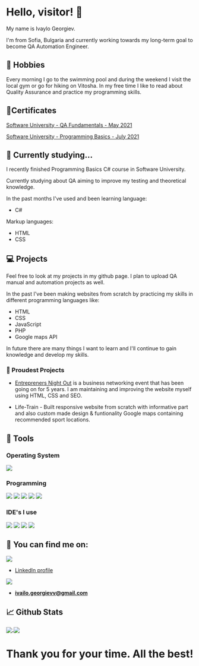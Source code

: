 # Hello, visitor! 👋

My name is Ivaylo Georgiev. 

I'm from Sofia, Bulgaria and currently working towards my long-term goal to become QA Automation Engineer. 

## 📗 Hobbies 

Every morning I go to the swimming pool and during the weekend I visit the local gym or go for hiking on Vitosha. In my free time I like to read about Quality Assurance and practice my programming skills.

## 📑Certificates 
[Software University - QA Fundamentals - May 2021](https://softuni.bg/certificates/details/109315/73225a76)

[Software University - Programming Basics - July 2021](https://softuni.bg/certificates/details/112241/96838312)

## 🌱 Currently studying...
I recently finished Programming Basics C# course in Software University. 

Currently studying about QA aiming to improve my testing and theoretical knowledge.

In the past months I've used and been learning language: 
* C# 

Markup languages:
* HTML 
* CSS 

## 💻 Projects 
Feel free to look at my projects in my github page. I plan to upload QA manual and automation projects as well.

In the past I've been making websites from scratch by practicing my skills in different programming languages like:
* HTML
* CSS
* JavaScript
* PHP
* Google maps API

In future there are many things I want to learn and I'll continue to gain knowledge and develop my skills.

### 🥇 Proudest Projects
* [Entrepreners Night Out](https://entrepreneursnightout.org/en/) is a business networking event that has been going on for 5 years. I am maintaining and improving the website myself using HTML, CSS and SEO.

* Life-Train - Built responsive website from scratch with informative part and also custom made design & funtionality Google maps containing recommended sport locations.

## 🔧 Tools 
### Operating System
![](https://img.shields.io/static/v1?label=OS&message=Windows&color=orange&style=plastic&logo=Windows)

### Programming
![](https://img.shields.io/static/v1?label=Code&message=CSharp&color=orange&style=plastic&logo=C-sharp)
![](https://img.shields.io/static/v1?label=Code&message=HTML&color=orange&style=plastic&logo=HTML5)
![](https://img.shields.io/static/v1?label=Code&message=CSS&color=orange&style=plastic&logo=CSS3)
![](https://img.shields.io/static/v1?label=Code&message=JavaScript&color=orange&style=plastic&logo=JavaScript)
![](https://img.shields.io/static/v1?label=Code&message=PHP&color=orange&style=plastic&logo=PHP)

### IDE's I use
![](https://img.shields.io/static/v1?label=IDE&message=Visual%20Studio&color=orange&style=plastic&logo=visual-studio)
![](https://img.shields.io/static/v1?label=IDE&message=Visual%20Studio%20Code&color=orange&style=plastic&logo=visual-studio-code)
![](https://img.shields.io/static/v1?label=IDE&message=Selenium&color=orange&style=plastic&logo=selenium)
![](https://img.shields.io/static/v1?label=IDE&message=SeleniumWebdriver&color=orange&style=plastic&logo=selenium)

## 📱 You can find me on: 
![](https://img.shields.io/static/v1?label=Social&message=LinkedIn&color=blue&style=plastic&logo=linkedin)

* [LinkedIn profile](https://www.linkedin.com/in/ivaylogeorgievv/)

![](https://img.shields.io/static/v1?label=Social&message=Gmail&color=red&style=plastic&logo=gmail)

* **ivailo.georgievv@gmail.com**

## 📈 Github Stats

<a href="https://github.com/Talfus-proj/Talfus-proj">
  <img align="center" src="https://github-readme-stats.vercel.app/api?username=Talfus-proj&line_height=27&count_private=true&show_icons=true&theme=great-gatsby&include_all_commits=true" />
</a>
<a href="https://github.com/Talfus-proj/Talfus-proj">
  <img align="center" src="https://github-readme-stats.vercel.app/api/top-langs/?username=Talfus-proj&theme=chartreuse-dark&langs_count=5&hide=scss,less" />
</a>

# Thank you for your time. All the best!

<!---
Talfus-proj/Talfus-proj is a ✨ special ✨ repository because its `README.md` (this file) appears on your GitHub profile.
You can click the Preview link to take a look at your changes.

- 👋 Hi, I’m @Talfus-proj
- 👀 I’m interested in ...
- 🌱 I’m currently learning ...
- 💞️ I’m looking to collaborate on ...
- 📫 How to reach me ...
--->
